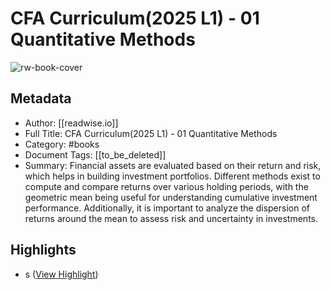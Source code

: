 # CFA Curriculum(2025 L1) - 01 Quantitative Methods

![rw-book-cover](https://readwise-assets.s3.amazonaws.com/media/reader/parsed_document_assets/218661342/5Eo27W6RqHlR8cIWVkt-Lnne2dYXsCxXEk99PYZjaFA-cove_bT2SkoD.png)

## Metadata
- Author: [[readwise.io]]
- Full Title: CFA Curriculum(2025 L1) - 01 Quantitative Methods
- Category: #books
- Document Tags: [[to_be_deleted]] 
- Summary: Financial assets are evaluated based on their return and risk, which helps in building investment portfolios. Different methods exist to compute and compare returns over various holding periods, with the geometric mean being useful for understanding cumulative investment performance. Additionally, it is important to analyze the dispersion of returns around the mean to assess risk and uncertainty in investments.

## Highlights
- s ([View Highlight](https://read.readwise.io/read/01jgsp07zy2x836nc5dwkfsecn))


